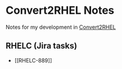 # Convert2RHEL Notes

Notes for my development in [Convert2RHEL](https://github.com/oamg/convert2rhel)

## RHELC (Jira tasks)

- [[RHELC-889]]